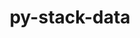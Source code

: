 ---
title: "py-stack-data"
layout: cache
categories: [package, develop-2023-05-18]
meta: {"versions": ["0.5.0"], "compilers": ["gcc@=11.1.0"], "oss": ["ubuntu20.04"], "platforms": ["linux"], "targets": ["ppc64le", "x86_64_v3"], "stacks": ["data-vis-sdk", "e4s", "e4s-power", "root"], "num_specs": 8, "num_specs_by_stack": {"e4s-power": 3, "root": 8, "data-vis-sdk": 2, "e4s": 3}}
spec_details: [{"hash": "iqz7uxo6pirsxkco7yipoyhetuslvasp", "compiler": "gcc@=11.1.0", "versions": ["0.5.0"], "os": "ubuntu20.04", "platform": "linux", "target": "ppc64le", "variants": ["build_system=python_pip"], "stacks": ["e4s-power", "root"], "size": "-", "tarball": "https://binaries.spack.io/develop-2023-05-18/build_cache/linux-ubuntu20.04-ppc64le/gcc-11.1.0/py-stack-data-0.5.0/linux-ubuntu20.04-ppc64le-gcc-11.1.0-py-stack-data-0.5.0-iqz7uxo6pirsxkco7yipoyhetuslvasp.spack"}, {"hash": "k2bgwx4fej5p6oxh2mvfidk37rqoraqs", "compiler": "gcc@=11.1.0", "versions": ["0.5.0"], "os": "ubuntu20.04", "platform": "linux", "target": "ppc64le", "variants": ["build_system=python_pip"], "stacks": ["e4s-power", "root"], "size": "-", "tarball": "https://binaries.spack.io/develop-2023-05-18/build_cache/linux-ubuntu20.04-ppc64le/gcc-11.1.0/py-stack-data-0.5.0/linux-ubuntu20.04-ppc64le-gcc-11.1.0-py-stack-data-0.5.0-k2bgwx4fej5p6oxh2mvfidk37rqoraqs.spack"}, {"hash": "jeqtbuciaqjy535l4j7ktcotz5a5lvmm", "compiler": "gcc@=11.1.0", "versions": ["0.5.0"], "os": "ubuntu20.04", "platform": "linux", "target": "ppc64le", "variants": ["build_system=python_pip"], "stacks": ["e4s-power", "root"], "size": "-", "tarball": "https://binaries.spack.io/develop-2023-05-18/build_cache/linux-ubuntu20.04-ppc64le/gcc-11.1.0/py-stack-data-0.5.0/linux-ubuntu20.04-ppc64le-gcc-11.1.0-py-stack-data-0.5.0-jeqtbuciaqjy535l4j7ktcotz5a5lvmm.spack"}, {"hash": "m7qzoqzj2puzwbfzphlxnixrqlzcdw7s", "compiler": "gcc@=11.1.0", "versions": ["0.5.0"], "os": "ubuntu20.04", "platform": "linux", "target": "x86_64_v3", "variants": ["build_system=python_pip"], "stacks": ["data-vis-sdk", "root"], "size": "-", "tarball": "https://binaries.spack.io/develop-2023-05-18/build_cache/linux-ubuntu20.04-x86_64_v3/gcc-11.1.0/py-stack-data-0.5.0/linux-ubuntu20.04-x86_64_v3-gcc-11.1.0-py-stack-data-0.5.0-m7qzoqzj2puzwbfzphlxnixrqlzcdw7s.spack"}, {"hash": "qmiaxxx3hfgvwbbm6emropzcpnwi2udp", "compiler": "gcc@=11.1.0", "versions": ["0.5.0"], "os": "ubuntu20.04", "platform": "linux", "target": "x86_64_v3", "variants": ["build_system=python_pip"], "stacks": ["e4s", "root"], "size": "-", "tarball": "https://binaries.spack.io/develop-2023-05-18/build_cache/linux-ubuntu20.04-x86_64_v3/gcc-11.1.0/py-stack-data-0.5.0/linux-ubuntu20.04-x86_64_v3-gcc-11.1.0-py-stack-data-0.5.0-qmiaxxx3hfgvwbbm6emropzcpnwi2udp.spack"}, {"hash": "q7pi3kcjcbfqje64kgs4gxsris3cxk4y", "compiler": "gcc@=11.1.0", "versions": ["0.5.0"], "os": "ubuntu20.04", "platform": "linux", "target": "x86_64_v3", "variants": ["build_system=python_pip"], "stacks": ["e4s", "root"], "size": "-", "tarball": "https://binaries.spack.io/develop-2023-05-18/build_cache/linux-ubuntu20.04-x86_64_v3/gcc-11.1.0/py-stack-data-0.5.0/linux-ubuntu20.04-x86_64_v3-gcc-11.1.0-py-stack-data-0.5.0-q7pi3kcjcbfqje64kgs4gxsris3cxk4y.spack"}, {"hash": "jrmtzhkbxbp43rebwyk7twwwqkkw673k", "compiler": "gcc@=11.1.0", "versions": ["0.5.0"], "os": "ubuntu20.04", "platform": "linux", "target": "x86_64_v3", "variants": ["build_system=python_pip"], "stacks": ["data-vis-sdk", "root"], "size": "-", "tarball": "https://binaries.spack.io/develop-2023-05-18/build_cache/linux-ubuntu20.04-x86_64_v3/gcc-11.1.0/py-stack-data-0.5.0/linux-ubuntu20.04-x86_64_v3-gcc-11.1.0-py-stack-data-0.5.0-jrmtzhkbxbp43rebwyk7twwwqkkw673k.spack"}, {"hash": "tezknkiu6boi3fcam47z46awutal5ksp", "compiler": "gcc@=11.1.0", "versions": ["0.5.0"], "os": "ubuntu20.04", "platform": "linux", "target": "x86_64_v3", "variants": ["build_system=python_pip"], "stacks": ["e4s", "root"], "size": "-", "tarball": "https://binaries.spack.io/develop-2023-05-18/build_cache/linux-ubuntu20.04-x86_64_v3/gcc-11.1.0/py-stack-data-0.5.0/linux-ubuntu20.04-x86_64_v3-gcc-11.1.0-py-stack-data-0.5.0-tezknkiu6boi3fcam47z46awutal5ksp.spack"}]
---